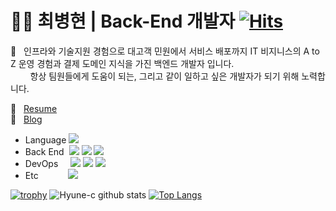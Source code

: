 # :ok_man:&nbsp;최병현 | Back-End 개발자 [![Hits](https://hits.seeyoufarm.com/api/count/incr/badge.svg?url=https%3A%2F%2Fgithub.com%2FHyune-c%2Fhit-counter&count_bg=%2379C83D&title_bg=%23555555&icon=&icon_color=%23E7E7E7&title=hits&edge_flat=false)](https://hits.seeyoufarm.com)

:wave:&nbsp;&nbsp;&nbsp;인프라와 기술지원 경험으로 대고객 민원에서 서비스 배포까지 IT 비지니스의 A to Z 운영 경험과 결제 도메인 
지식을 가진 백엔드 개발자 입니다.  
&nbsp;&nbsp;&nbsp;&nbsp;&nbsp;&nbsp;&nbsp;&nbsp;항상 팀원들에게 도움이 되는, 그리고 같이 일하고 싶은 개발자가 되기 위해 노력합니다.

📝&nbsp;&nbsp;&nbsp;[Resume](https://www.notion.so/Byung-Hyeon-Choi-203ddcc7f3d74e4e819acac3627d9e26)  
📰&nbsp;&nbsp;&nbsp;[Blog](https://hyune-c.tistory.com/)

- Language ![](https://img.shields.io/badge/java-%23ED8B00.svg?style=flat-square&logo=java&logoColor=white)
- Back End &nbsp;![](https://img.shields.io/badge/spring-%236DB33F.svg?style=flat-square&logo=spring&logoColor=white) ![](https://img.shields.io/badge/mysql-%2300f.svg?style=flat-square&logo=mysql&logoColor=white) ![](https://img.shields.io/badge/AWS-%23FF9900.svg?style=flat-square&logo=amazon-aws&logoColor=white)   
- DevOps &nbsp;&nbsp;&nbsp; ![](https://img.shields.io/badge/git-%23F05033.svg?style=flat-square&logo=git&logoColor=white) ![](https://img.shields.io/badge/CIRCLECI-%23161616.svg?style=flat-square&logo=circleci&logoColor=white) ![](https://img.shields.io/badge/githubactions-%232671E5.svg?style=flat-square&logo=githubactions&logoColor=white)
- Etc &nbsp;&nbsp;&nbsp;&nbsp;&nbsp;&nbsp;&nbsp;&nbsp;&nbsp;&nbsp; ![](https://img.shields.io/badge/IntelliJIDEA-000000.svg?style=flat-square&logo=intellij-idea&logoColor=white)

[![trophy](https://github-profile-trophy.vercel.app/?username=Hyune-c)](https://github.com/Hyune-c)
![Hyune-c github stats](https://github-readme-stats.vercel.app/api?username=Hyune-c&hide=issues&show_icons=true)
[![Top Langs](https://github-readme-stats.vercel.app/api/top-langs/?username=Hyune-c&layout=compact)](https://github.com/Hyune-c/github-readme-stats)
